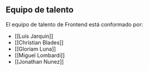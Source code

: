 ## Equipo de talento

El equipo de talento de Frontend está conformado por:

- [[Luis Jarquin]]
- [[Christian Blades]]
- [[Gloriam Luna]]
- [[Miguel Lombardi]]
- [[Jonathan Nunez]]